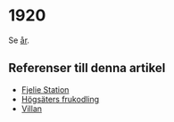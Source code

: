 # 1920

Se [år](år).

## Referenser till denna artikel

* [Fjelie Station](fjelie%20station)
* [Högsäters frukodling](högsäters%20frukodling)
* [Villan](villan)
